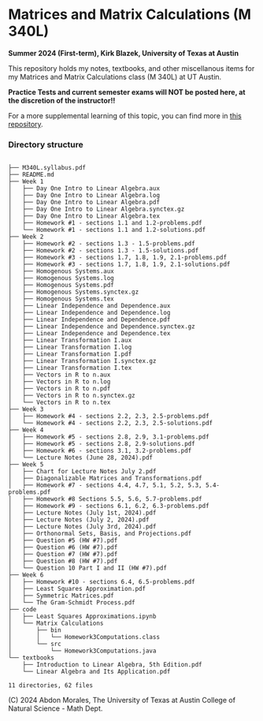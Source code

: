 # Matrices and Matrix Calculations (M 340L)
**Summer 2024 (First-term), Kirk Blazek, University of Texas at Austin**

This repository holds my notes, textbooks, and other miscellanous items for my Matrices and Matrix Calculations class (M 340L) at UT Austin.

**Practice Tests and current semester exams will NOT be posted here, at the discretion of the instructor!!**

For a more supplemental learning of this topic, you can find more in [this repository](https://github.com/abdonmorales/lin-alg).


### Directory structure
```

├── M340L.syllabus.pdf
├── README.md
├── Week 1
│   ├── Day One Intro to Linear Algebra.aux
│   ├── Day One Intro to Linear Algebra.log
│   ├── Day One Intro to Linear Algebra.pdf
│   ├── Day One Intro to Linear Algebra.synctex.gz
│   ├── Day One Intro to Linear Algebra.tex
│   ├── Homework #1 - sections 1.1 and 1.2-problems.pdf
│   └── Homework #1 - sections 1.1 and 1.2-solutions.pdf
├── Week 2
│   ├── Homework #2 - sections 1.3 - 1.5-problems.pdf
│   ├── Homework #2 - sections 1.3 - 1.5-solutions.pdf
│   ├── Homework #3 - sections 1.7, 1.8, 1.9, 2.1-problems.pdf
│   ├── Homework #3 - sections 1.7, 1.8, 1.9, 2.1-solutions.pdf
│   ├── Homogenous Systems.aux
│   ├── Homogenous Systems.log
│   ├── Homogenous Systems.pdf
│   ├── Homogenous Systems.synctex.gz
│   ├── Homogenous Systems.tex
│   ├── Linear Independence and Dependence.aux
│   ├── Linear Independence and Dependence.log
│   ├── Linear Independence and Dependence.pdf
│   ├── Linear Independence and Dependence.synctex.gz
│   ├── Linear Independence and Dependence.tex
│   ├── Linear Transformation I.aux
│   ├── Linear Transformation I.log
│   ├── Linear Transformation I.pdf
│   ├── Linear Transformation I.synctex.gz
│   ├── Linear Transformation I.tex
│   ├── Vectors in R to n.aux
│   ├── Vectors in R to n.log
│   ├── Vectors in R to n.pdf
│   ├── Vectors in R to n.synctex.gz
│   └── Vectors in R to n.tex
├── Week 3
│   ├── Homework #4 - sections 2.2, 2.3, 2.5-problems.pdf
│   └── Homework #4 - sections 2.2, 2.3, 2.5-solutions.pdf
├── Week 4
│   ├── Homework #5 - sections 2.8, 2.9, 3.1-problems.pdf
│   ├── Homework #5 - sections 2.8, 2.9-solutions.pdf
│   ├── Homework #6 - sections 3.1, 3.2-problems.pdf
│   └── Lecture Notes (June 28, 2024).pdf
├── Week 5
│   ├── Chart for Lecture Notes July 2.pdf
│   ├── Diagonalizable Matrices and Transformations.pdf
│   ├── Homework #7 - sections 4.4, 4.7, 5.1, 5.2, 5.3, 5.4-problems.pdf
│   ├── Homework #8 Sections 5.5, 5.6, 5.7-problems.pdf
│   ├── Homework #9 - sections 6.1, 6.2, 6.3-problems.pdf
│   ├── Lecture Notes (July 1st, 2024).pdf
│   ├── Lecture Notes (July 2, 2024).pdf
│   ├── Lecture Notes (July 3rd, 2024).pdf
│   ├── Orthonormal Sets, Basis, and Projections.pdf
│   ├── Question #5 (HW #7).pdf
│   ├── Question #6 (HW #7).pdf
│   ├── Question #7 (HW #7).pdf
│   ├── Question #8 (HW #7).pdf
│   └── Question 10 Part I and II (HW #7).pdf
├── Week 6
│   ├── Homework #10 - sections 6.4, 6.5-problems.pdf
│   ├── Least Squares Approximation.pdf
│   ├── Symmetric Matrices.pdf
│   └── The Gram-Schmidt Process.pdf
├── code
│   ├── Least Squares Approximations.ipynb
│   └── Matrix Calculations
│       ├── bin
│       │   └── Homework3Computations.class
│       └── src
│           └── Homework3Computations.java
└── textbooks
    ├── Introduction to Linear Algebra, 5th Edition.pdf
    └── Linear Algebra and Its Application.pdf

11 directories, 62 files
```

(C) 2024 Abdon Morales, The University of Texas at Austin College of Natural Science - Math Dept.
